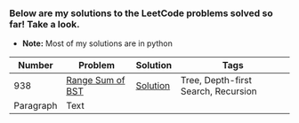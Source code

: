 ### Below are my solutions to the LeetCode problems solved so far! Take a look. 
* **Note:** Most of my solutions are in python


| **Number**      | **Problem**     |  **Solution**    | **Tags**        |
| ----------- | ----------- |  ----------- | ----------- |
| 938      | [Range Sum of BST](https://leetcode.com/problems/range-sum-of-bst/)      | [Solution](https://leetcode.com/submissions/detail/459130557/)      | Tree, Depth-first Search, Recursion
| Paragraph   | Text        |
